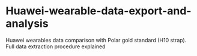 # Huawei-wearable-data-export-and-analysis
Huawei wearables data comparison with Polar gold standard (H10 strap). Full data extraction procedure explained
